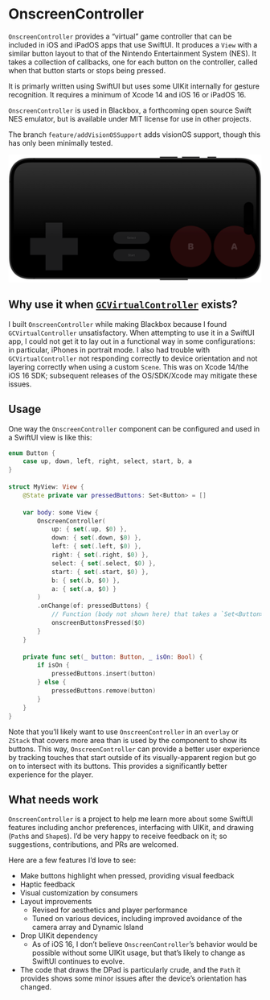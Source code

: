 # OnscreenController

`OnscreenController` provides a “virtual” game controller that can be included in iOS and iPadOS apps that use SwiftUI. It produces a `View` with a similar button layout to that of the Nintendo Entertainment System (NES). It takes a collection of callbacks, one for each button on the controller, called when that button starts or stops being pressed. 

It is primarly written using SwiftUI but uses some UIKit internally for gesture recognition. It requires a minimum of Xcode 14 and iOS 16 or iPadOS 16.

`OnscreenController` is used in Blackbox, a forthcoming open source Swift NES emulator, but is available under MIT license for use in other projects.

The branch `feature/addVisionOSSupport` adds visionOS support, though this has only been minimally tested.

![OnscreenController in landscape orientation, dark mode, iPhone 14 Pro Simulator](Screenshots/Dark-LandscapeLeft-iPhone_14_Pro_Simulator.png "Landscape, dark mode, iPhone 14 Pro Simulator")

## Why use it when [`GCVirtualController`](https://developer.apple.com/documentation/gamecontroller/gcvirtualcontroller) exists?
I built `OnscreenController` while making Blackbox because I found `GCVirtualController` unsatisfactory. When attempting to use it in a SwiftUI app, I could not get it to lay out in a functional way in some configurations: in particular, iPhones in portrait mode. I also had trouble with `GCVirtualController` not responding correctly to device orientation and not layering correctly when using a custom `Scene`. This was on Xcode 14/the iOS 16 SDK; subsequent releases of the OS/SDK/Xcode may mitigate these issues.

## Usage 

One way the `OnscreenController` component can be configured and used in a SwiftUI view is like this:
    
``` Swift
enum Button {
    case up, down, left, right, select, start, b, a
}

struct MyView: View {
    @State private var pressedButtons: Set<Button> = []

    var body: some View {
        OnscreenController(
            up: { set(.up, $0) },
            down: { set(.down, $0) },
            left: { set(.left, $0) },
            right: { set(.right, $0) },
            select: { set(.select, $0) },
            start: { set(.start, $0) },
            b: { set(.b, $0) },
            a: { set(.a, $0) }
        )
        .onChange(of: pressedButtons) {
            // Function (body not shown here) that takes a `Set<Button>` representing the pressed buttons each time that set changes.
            onscreenButtonsPressed($0) 
        }
    }

    private func set(_ button: Button, _ isOn: Bool) {
        if isOn {
            pressedButtons.insert(button)
        } else {
            pressedButtons.remove(button)
        }
    }
}
```

Note that you’ll likely want to use `OnscreenController` in an `overlay` or `ZStack` that covers more area than is used by the component to show its buttons. This way, `OnscreenController` can provide a better user experience by tracking touches that start outside of its visually-apparent region but go on to intersect with its buttons. This provides a significantly better experience for the player.  

## What needs work
`OnscreenController` is a project to help me learn more about some SwiftUI features including anchor preferences, interfacing with UIKit, and drawing (`Path`s and `Shape`s). I’d be very happy to receive feedback on it; so suggestions, contributions, and PRs are welcomed.

Here are a few features I’d love to see:
- Make buttons highlight when pressed, providing visual feedback
- Haptic feedback
- Visual customization by consumers
- Layout improvements
  - Revised for aesthetics and player performance 
  - Tuned on various devices, including improved avoidance of the camera array and Dynamic Island 
- Drop UIKit dependency
  - As of iOS 16, I don’t believe `OnscreenController`’s behavior would be possible without some UIKit usage, but that’s likely to change as SwiftUI continues to evolve.
- The code that draws the DPad is particularly crude, and the `Path` it provides shows some minor issues after the device’s orientation has changed.
